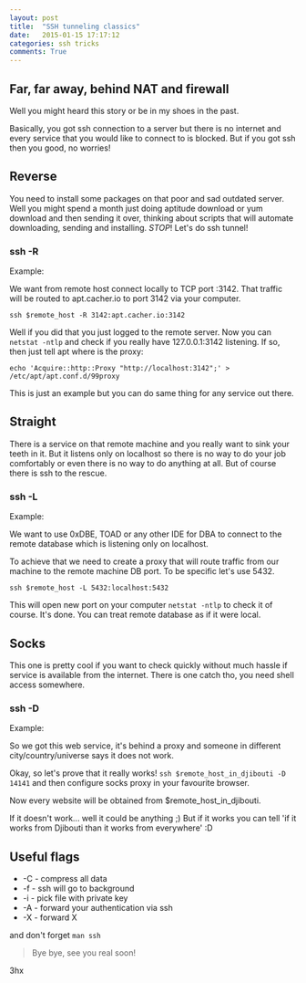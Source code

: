 ```yaml
---
layout: post
title:  "SSH tunneling classics"
date:   2015-01-15 17:17:12
categories: ssh tricks
comments: True
---
```

## Far, far away, behind NAT and firewall

Well you might heard this story or be in my shoes in the past.

Basically, you got ssh connection to a server but there is no internet and every service that you would like to connect
to is blocked. But if you got ssh then you good, no worries!

<!-- readmore -->
## Reverse

You need to install some packages on that poor and sad outdated server.
Well you might spend a month just doing aptitude download or yum download and then sending it over,
thinking about scripts that will automate downloading, sending and installing.
_STOP_! Let's do ssh tunnel!

### ssh -R

Example:

We want from remote host connect locally to TCP port :3142.
That traffic will be routed to apt.cacher.io to port 3142 via your computer.

`ssh $remote_host -R 3142:apt.cacher.io:3142`

Well if you did that you just logged to the remote server.
Now you can `netstat -ntlp` and check if you really have 127.0.0.1:3142 listening.
If so, then just tell apt where is the proxy:

`echo 'Acquire::http::Proxy "http://localhost:3142";' > /etc/apt/apt.conf.d/99proxy`

This is just an example but you can do same thing for any service out there.

## Straight

There is a service on that remote machine and you really want to sink your teeth in it.
But it listens only on localhost so there is no way to do your job comfortably or even there is no way to do anything at all.
But of course there is ssh to the rescue.

### ssh -L

Example:

We want to use 0xDBE, TOAD or any other IDE for DBA to connect to the remote database which is listening only on
localhost.

To achieve that we need to create a proxy that will route traffic from our machine to the remote machine DB port.
To be specific let's use 5432.

`ssh $remote_host -L 5432:localhost:5432`

This will open new port on your computer `netstat -ntlp` to check it of course. It's done.
You can treat remote database as if it were local.

## Socks

This one is pretty cool if you want to check quickly without much hassle if service is available from the internet.
There is one catch tho, you need shell access somewhere.

### ssh -D

Example:

So we got this web service, it's behind a proxy and someone in different city/country/universe says it does not work.

Okay, so let's prove that it really works!
`ssh $remote_host_in_djibouti -D 14141`
and then configure socks proxy in your favourite browser.

Now every website will be obtained from $remote_host_in_djibouti.

If it doesn't work... well it could be anything ;)
But if it works you can tell 'if it works from Djibouti than it works from everywhere' :D

## Useful flags

* -C - compress all data
* -f - ssh will go to background
* -i - pick file with private key
* -A - forward your authentication via ssh
* -X - forward X

and don't forget `man ssh`


> Bye bye, see you real soon!

3hx
